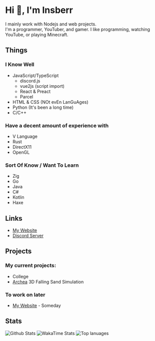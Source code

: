 # Hi 👋, I'm Insberr
I mainly work with Nodejs and web projects.  
I'm a programmer, YouTuber, and gamer. I like programming, watching YouTube, or playing Minecraft.  

## Things
### I Know Well
- JavaScript/TypeScript
  - discord.js
  - vue2js (script import)
  - React & Preact
  - Parcel
- HTML & CSS (NOt evEn LanGuAges)
- Python (It's been a long time)
- C/C++

### Have a decent amount of experience with
- V Language
- Rust
- DirectX11
- OpenGL

### Sort Of Know / Want To Learn
- Zig
- Go
- Java
- C#
- Kotlin
- Haxe

## Links
- [My Website](https://insberr.com)
- [Discord Server](https://discord.gg/gRMbZyU)

## Projects

### My current projects:
- College
- [Archea](https://github.com/insberr/archea) 3D Falling Sand Simulation

### To work on later
- [My Website](https://insberr.con) - Someday

## Stats
<img src="https://github-readme-stats.vercel.app/api?username=insberr&count_private=true&show_icons=true&theme=dark" alt="Github Stats" />
<img src="https://github-readme-stats.vercel.app/api/wakatime?username=insberr&theme=dark" alt="WakaTime Stats" />
<img src="https://github-readme-stats.vercel.app/api/top-langs/?username=insberr&theme=dark&langs_count=10&exclude_repo=insberr.github.io" alt="Top lanuages" />
